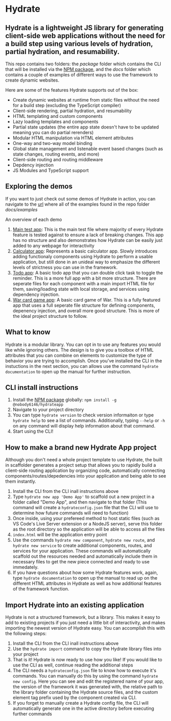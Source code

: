 # Hydrate
## Hydrate is a lightweight JS library for generating client-side web applications without the need for a build step using various levels of hydration, partial hydration, and resumability.

This repo contains two folders: the <i>package</i> folder which contains the CLI that will be installed via the <a href="https://www.npmjs.com/package/@nobody6146/hydrateapp">NPM package</a>, and the <i>docs</i> folder which contains a couple of examples of different ways to use the framework to create dynamic websites.

Here are some of the features Hydrate supports out of the box:
* Create dynamic websites at runtime from static files without the need for a build step (excluding the TypeScript compiler)
* Client-side rendering, partial hydration, and resumability
* HTML templating and custom components
* Lazy loading templates and components
* Partial state updates (the entire app state doesn't have to be updated meaning you can do partial rerenders)
* Modular HTML manipulation via HTML element attributes
* One-way and two-way model binding
* Global state management and listenable event based changes (such as state changes, routing events, and more)
* Client-side routing and routing middleware
* Depdency injection
* JS Modules and TypeScript support

## Exploring the demos
If you want to just check out some demos of Hydrate in action, you can navigate to the <a href="https://nobody6146.github.io/Hydrate">url</a> where all of the examples found in the repo folder <i>docs/examples</i>

An overview of each demo
1. <a href="https://nobody6146.github.io/Hydrate/index.html">Main test app</a>: This is the main test file where majority of every Hydrate feature is tested against to ensure a lack of breaking changes. This app has no structure and also demonstrates how Hydrate can be easily just added to any webpage for interactivity
2. <a href="https://nobody6146.github.io/Hydrate/calculator/index.html">Calculator app</a>: Represents a basic calculator app. Slowly introduces adding functionaly components using Hydrate to perform a usable application, but still done in an unideal way to emphasize the different levels of strictness you can use in the framework.
3. <a href="https://nobody6146.github.io/Hydrate/todo/index.html">Todo app</a>: A basic todo app that you can double click task to toggle the reminder. This is a more full app with a bit more structure. There are seperate files for each component with a main import HTML file for them, saving/loading state with local storage, and services using dependency injection.
4. <a href="https://nobody6146.github.io/Hydrate/war/index.html">War card game app</a>: A basic card game of War. This is a fully featured app that uses a full seperate file structure for defining components, depenency injection, and overall more good structure. This is more of the ideal project structure to follow.

## What to know
Hydrate is a modular library. You can opt in to use any features you would like while ignoring others. The design is to give you a toolbox of HTML attributes that you can combine on elements to customize the type of behavior you are trying to accomplish. Once you've installed the CLI in the instuctions in the next section, you can allows use the command `hydrate documentation` to open up the manual for further instruction.

## CLI install instructions
1. Install the <a href="https://www.npmjs.com/package/@nobody6146/hydrateapp">NPM package</a> globally: `npm install -g @nobody6146/hydrateapp`
2. Navigate to your project directory
3. You can type `hydrate version` to check version informaiton or type `hydrate help` to see a list of commands. Additionally, typing `--help` or `-h` on any command will display help information about that command.
4. Start using the CLI!

## How to make a brand new Hydrate App project
Although you don't need a whole project template to use Hydrate, the built in scaffolder generates a project setup that allows you to rapidly build a client-side routing application by organizing code, automatically connecting components/routes/depedencies into your application and being able to see them instantly.
1. Install the CLI from the CLI inall instructions above
2. Type `hydrate new app 'Demo App'` to scaffold out a new project in a folder called "Demo App", and then navigate to that folder (This command will create a `hydrateconfig.json` file that the CLI will use to determine how future commands will need to function)
3. Once inside, using your prefereed method to host static files (such as VS Code's Live Server extension or a NodeJS server), serve this folder as the root directory so the application will be able to access all the files
4. `index.html` will be the application entry point
5. Use the commands `hydrate new component`, `hydrate new route`, and `hydrate new service` to create additional components, routes, and services for your application. These commands will automatically scaffold out the resources needed and automatically include them in necessary files to get the new piece connected and ready to use immedately.
6. If you have questions about how some Hydrate features work, again, type `hydrate documentation` to open up the manual to read up on the different HTML attributes in Hydrate as well as how additional features of the framework function.

## Import Hydrate into an existing application
Hydrate is not a structured framework, but a library. This makes it easy to add to existing projects if you just need a little bit of interactivity, and makes importing the newest version of Hydrate easy. You can accomplish this with the following steps:
1. Install the CLI from the CLI inall instructions above
2. Use the `hydrate import` command to copy the Hydrate library files into your project
3. That is it! Hydrate is now ready to use how you like! If you would like to use the CLI as well, continue reading the additional steps
4. The CLI needs a `hydrateconfig.json` file to know how to execute it's commands. You can manually do this by using the command `hydrate new config`. Here you can see and edit the registered name of your app, the version of the framework it was generated with, the relative path to the library folder containing the Hydrate source files, and the custom element tag prefix used by the component created via CLI.
5. If you forget to manually create a Hydrate config file, the CLI will automatically generate one in the active directory before executing further commands